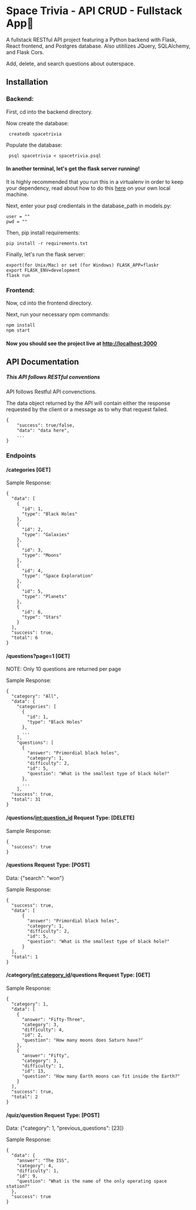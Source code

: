 # Space Trivia - API CRUD - Fullstack App🚀

A fullstack RESTful API project featuring a Python backend with Flask, React frontend, and Postgres database. Also utitilizes JQuery, SQLAlchemy, and Flask Cors.

Add, delete, and search questions about outerspace. 

## Installation

### Backend:
 First, cd into the backend directory.

Now create the database:
```
 createdb spacetrivia
```
 
Populate the database:
```
 psql spacetrivia < spacetrivia.psql
```

#### In another terminal, let's get the flask server running!

It is highly recommended that you run this in a virtualenv in order to keep your dependency, read about how to do this [here](https://docs.python.org/3/library/venv.html) on your own local machine.

Next, enter your psql credientals in the database_path in models.py:
```
user = ""
pwd = ""
```

Then, pip install requirements: 
```
pip install -r requirements.txt
```

Finally, let's run the flask server:
```
export(for Unix/Mac) or set (for Windows) FLASK_APP=flaskr
export FLASK_ENV=development
flask run
```

### Frontend:
Now, cd into the frontend directory.

Next, run your necessary npm commands:
```
npm install
npm start
```

#### Now you should see the project live at [http://localhost:3000](http://localhost:3000)

## API Documentation

##### *This API follows RESTful conventions*
API follows Restful API convenctions.

The data object returned by the API will contain either the response requested by the client or a message as to why that request failed. 
```
{
    "success": true/false,
    "data": "data here",
    ...
}
```
### Endpoints

#### /categories [GET]

Sample Response:
```
{
  "data": [
    {
      "id": 1,
      "type": "Black Holes"
    },
    {
      "id": 2,
      "type": "Galaxies"
    },
    {
      "id": 3,
      "type": "Moons"
    },
    {
      "id": 4,
      "type": "Space Exploration"
    },
    {
      "id": 5,
      "type": "Planets"
    },
    {
      "id": 6,
      "type": "Stars"
    }
  ],
  "success": true,
  "total": 6
}
```
#### /questions?page=1 [GET]

NOTE: Only 10 questions are returned per page

Sample Response:
```
{
  "category": "All",
  "data": {
    "categories": [
      {
        "id": 1,
        "type": "Black Holes"
      },
      ...
    ],
    "questions": [
      {
        "answer": "Primordial black holes",
        "category": 1,
        "difficulty": 2,
        "id": 5,
        "question": "What is the smallest type of black hole?"
      },
      ...
    ],
  "success": true,
  "total": 31
}
```
#### /questions/<int:question_id> Request Type: [DELETE]

Sample Response:
```
{
  "success": true
}
```
#### /questions Request Type: [POST]

Data: {"search": "won"}

Sample Response:
```
{
  "success": true,
  "data": [
      {
        "answer": "Primordial black holes",
        "category": 1,
        "difficulty": 2,
        "id": 5,
        "question": "What is the smallest type of black hole?"
      }
  ],
  "total": 1
}
```
#### /category/<int:category_id>/questions Request Type: [GET]

Sample Response:
```
{
  "category": 1,
  "data": [
    {
      "answer": "Fifty-Three",
      "category": 3,
      "difficulty": 4,
      "id": 2,
      "question": "How many moons does Saturn have?"
    },
    {
      "answer": "Fifty",
      "category": 3,
      "difficulty": 1,
      "id": 13,
      "question": "How many Earth moons can fit inside the Earth?"
    }
  ],
  "success": true,
  "total": 2
}
```
#### /quiz/question Request Type: [POST]

Data: {"category": 1, "previous_questions": [23]}

Sample Response:
```
{
  "data": {
    "answer": "The ISS",
    "category": 4,
    "difficulty": 1,
    "id": 9,
    "question": "What is the name of the only operating space station?"
  },
  "success": true
}
```
